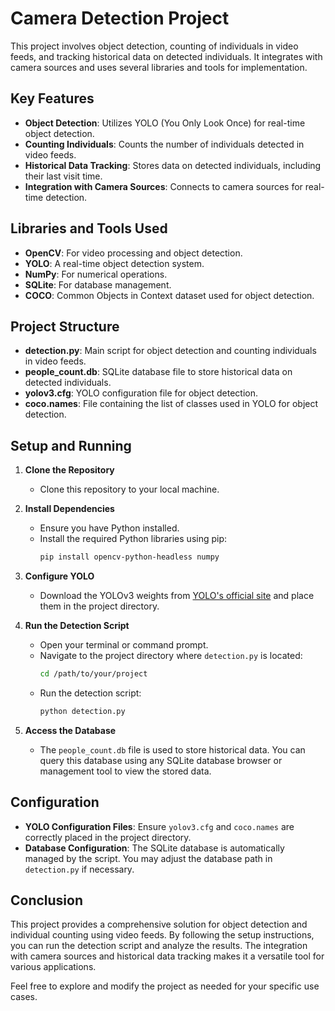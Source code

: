 # Camera Detection Project

This project involves object detection, counting of individuals in video feeds, and tracking historical data on detected individuals. It integrates with camera sources and uses several libraries and tools for implementation.

## Key Features

- **Object Detection**: Utilizes YOLO (You Only Look Once) for real-time object detection.
- **Counting Individuals**: Counts the number of individuals detected in video feeds.
- **Historical Data Tracking**: Stores data on detected individuals, including their last visit time.
- **Integration with Camera Sources**: Connects to camera sources for real-time detection.

## Libraries and Tools Used

- **OpenCV**: For video processing and object detection.
- **YOLO**: A real-time object detection system.
- **NumPy**: For numerical operations.
- **SQLite**: For database management.
- **COCO**: Common Objects in Context dataset used for object detection.

## Project Structure

- **detection.py**: Main script for object detection and counting individuals in video feeds.
- **people_count.db**: SQLite database file to store historical data on detected individuals.
- **yolov3.cfg**: YOLO configuration file for object detection.
- **coco.names**: File containing the list of classes used in YOLO for object detection.

## Setup and Running

1. **Clone the Repository**
   - Clone this repository to your local machine.

2. **Install Dependencies**
   - Ensure you have Python installed.
   - Install the required Python libraries using pip:
     ```bash
     pip install opencv-python-headless numpy
     ```

3. **Configure YOLO**
   - Download the YOLOv3 weights from [YOLO's official site](https://pjreddie.com/darknet/yolo/) and place them in the project directory.

4. **Run the Detection Script**
   - Open your terminal or command prompt.
   - Navigate to the project directory where `detection.py` is located:
     ```bash
     cd /path/to/your/project
     ```
   - Run the detection script:
     ```bash
     python detection.py
     ```

5. **Access the Database**
   - The `people_count.db` file is used to store historical data. You can query this database using any SQLite database browser or management tool to view the stored data.

## Configuration

- **YOLO Configuration Files**: Ensure `yolov3.cfg` and `coco.names` are correctly placed in the project directory.
- **Database Configuration**: The SQLite database is automatically managed by the script. You may adjust the database path in `detection.py` if necessary.

## Conclusion

This project provides a comprehensive solution for object detection and individual counting using video feeds. By following the setup instructions, you can run the detection script and analyze the results. The integration with camera sources and historical data tracking makes it a versatile tool for various applications.

Feel free to explore and modify the project as needed for your specific use cases.
